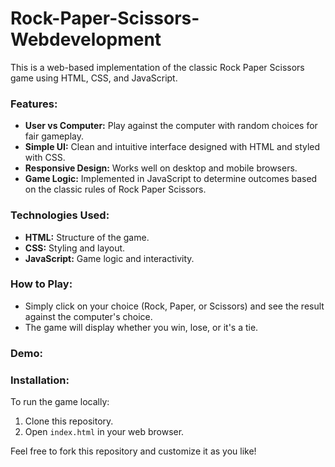 # Rock-Paper-Scissors-Webdevelopment

This is a web-based implementation of the classic Rock Paper Scissors game using HTML, CSS, and JavaScript.

### Features:
- **User vs Computer:** Play against the computer with random choices for fair gameplay.
- **Simple UI:** Clean and intuitive interface designed with HTML and styled with CSS.
- **Responsive Design:** Works well on desktop and mobile browsers.
- **Game Logic:** Implemented in JavaScript to determine outcomes based on the classic rules of Rock Paper Scissors.

### Technologies Used:
- **HTML:** Structure of the game.
- **CSS:** Styling and layout.
- **JavaScript:** Game logic and interactivity.

### How to Play:
- Simply click on your choice (Rock, Paper, or Scissors) and see the result against the computer's choice.
- The game will display whether you win, lose, or it's a tie.

### Demo:



### Installation:
To run the game locally:
1. Clone this repository.
2. Open `index.html` in your web browser.

Feel free to fork this repository and customize it as you like!
